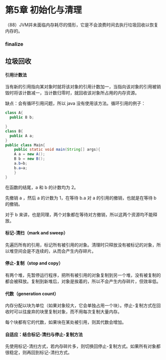 # 第5章 初始化与清理



（88）JVM并未面临内存耗尽的情形，它是不会浪费时间去执行垃圾回收以恢复内存的。



### finalize



## 垃圾回收

#### 引用计数法

当有新的引用指向某对象时就将该对象的引用计数加一，当指向该对象的引用被销毁时将该计数减一，当计数归零时，就回收该对象所占用的内存资源。

缺点：会有循环引用问题，所以 java 没有使用该方法。循环引用的例子：

```java
class A{
  public B b;
   
}
class B{
  public A a;
}
public class Main{
    public static void main(String[] args){
    A a = new A();
    B b = new B();
    a.b=b;
    b.a=a;
    }
}
```

在函数的结尾，a 和 b 的计数均为 2。

先撤销 a ，然后 a 的计数为 1，在等待 b.a 对 a 的引用的撤销，也就是在等待 b 的撤销。

对于 b 来讲，也是同理，两个对象都在等待对方撤销，所以这两个资源均不能释放。



#### 标记-清扫（mark and sweep）

先遍历所有的引用，标记所有被引用的对象。清理时只释放没有被标记的对象，所以堆空间会是不连续的，从而会产生内存碎片。



#### 停止-复制（stop and copy）

有两个堆，先暂停运行程序，把所有被引用的对象复制到另一个堆，没有被复制的都会被释放。复制到新堆后，对象是挨着的，所以不会产生内存碎片，但效率低。



#### 代数（generation count）

内存分配以块为单位（如果对象较大，它会单独占用一个块）。停止-复制方式在回收时可以往废弃的块里复制对象，而不用每次复制大量内存。

每个块都有它的代数，如果块在某处被引用，则其代数会增加。



#### 自适应：结合标记-清扫与停止-复制方法

先使用标记-清扫方式，若内存碎片多，则切换回停止-复制方式。如果所有对象都很稳定，则再回到标记-清扫方式。